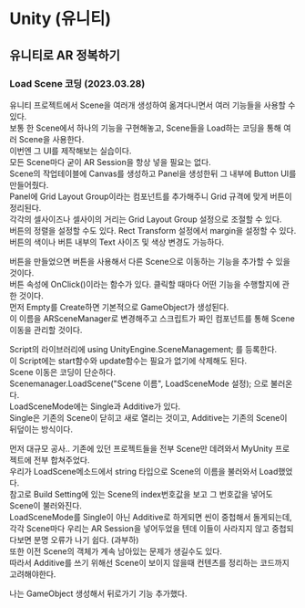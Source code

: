 # Unity (유니티)  
## 유니티로 AR 정복하기  
### Load Scene 코딩 (2023.03.28)  
유니티 프로젝트에서 Scene을 여러개 생성하여 옮겨다니면서 여러 기능들을 사용할 수 있다.  
보통 한 Scene에서 하나의 기능을 구현해놓고, Scene들을 Load하는 코딩을 통해 여러 Scene을 사용한다.  
이번엔 그 UI를 제작해보는 실습이다.  
모든 Scene마다 굳이 AR Session을 항상 넣을 필요는 없다.  
Scene의 작업테이블에 Canvas를 생성하고 Panel을 생성한뒤 그 내부에 Button UI를 만들어줬다.  
Panel에 Grid Layout Group이라는 컴포넌트를 추가해주니 Grid 규격에 맞게 버튼이 정리된다.  
각각의 셀사이즈나 셀사이의 거리는 Grid Layout Group 설정으로 조절할 수 있다.  
버튼의 정렬을 설정할 수도 있다. Rect Transform 설정에서 margin을 설정할 수 있다.  
버튼의 색이나 버튼 내부의 Text 사이즈 및 색상 변경도 가능하다.  

버튼을 만들었으면 버튼을 사용해서 다른 Scene으로 이동하는 기능을 추가할 수 있을 것이다.  
버튼 속성에 OnClick()이라는 함수가 있다. 클릭할 때마다 어떤 기능을 수행할지에 관한 것이다.  
먼저 Empty를 Create하면 기본적으로 GameObject가 생성된다.  
이 이름을 ARSceneManager로 변경해주고 스크립트가 짜인 컴포넌트를 통해 Scene 이동을 관리할 것이다.  

Script의 라이브러리에 using UnityEngine.SceneManagement; 를 등록한다.  
이 Script에는 start함수와 update함수는 필요가 없기에 삭제해도 된다.  
Scene 이동은 코딩이 단순하다.  
Scenemanager.LoadScene("Scene 이름", LoadSceneMode 설정); 으로 불러온다.  
LoadSceneMode에는 Single과 Additive가 있다.  
Single은 기존의 Scene이 닫히고 새로 열리는 것이고, Additive는 기존의 Scene이 뒤덮이는 방식이다.  

먼저 대규모 공사.. 기존에 있던 프로젝트들을 전부 Scene만 데려와서 MyUnity 프로젝트에 전부 합쳐주었다.  
우리가 LoadScene메소드에서 string 타입으로 Scene의 이름을 불러와서 Load했었다.  
참고로 Build Setting에 있는 Scene의 index번호값을 보고 그 번호값을 넣어도 Scene이 불러와진다.  
LoadSceneMode를 Single이 아닌 Additive로 하게되면 씬이 중첩해서 돌게되는데,  
각각 Scene마다 우리는 AR Session을 넣어두었을 텐데 이들이 사라지지 않고 중첩되다보면 분명 오류가 나기 쉽다. (과부하)  
또한 이전 Scene의 객체가 계속 남아있는 문제가 생길수도 있다.  
따라서 Additive를 쓰기 위해선 Scene이 보이지 않을때 컨텐츠를 정리하는 코드까지 고려해야한다.  

나는 GameObject 생성해서 뒤로가기 기능 추가했다.
